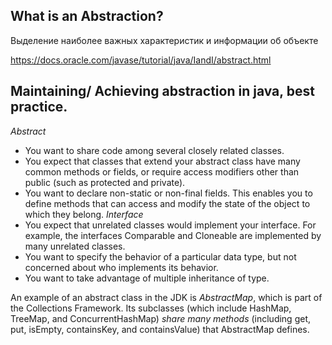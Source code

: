 ﻿## What is an Abstraction?

Выделение наиболее важных характеристик и информации об объекте

https://docs.oracle.com/javase/tutorial/java/IandI/abstract.html

## Maintaining/ Achieving abstraction in java, best practice.

*Abstract*
- You want to share code among several closely related classes.
- You expect that classes that extend your abstract class have many common methods or fields, or require access modifiers other than public (such as protected and private).
- You want to declare non-static or non-final fields. This enables you to define methods that can access and modify the state of the object to which they belong.
*Interface*
- You expect that unrelated classes would implement your interface. For example, the interfaces Comparable and Cloneable are implemented by many unrelated classes.
- You want to specify the behavior of a particular data type, but not concerned about who implements its behavior.
- You want to take advantage of multiple inheritance of type.

An example of an abstract class in the JDK is *AbstractMap*, which is part of the Collections Framework. Its subclasses (which include HashMap, TreeMap, and ConcurrentHashMap) *share many methods* (including get, put, isEmpty, containsKey, and containsValue) that AbstractMap defines.




